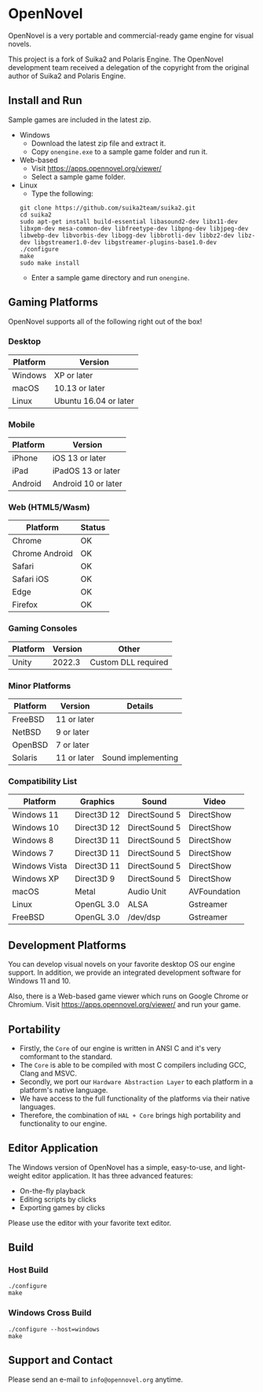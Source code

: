 OpenNovel
=========

OpenNovel is a very portable and commercial-ready game engine for visual novels.

This project is a fork of Suika2 and Polaris Engine.
The OpenNovel development team received a delegation of the copyright from the original author of Suika2 and Polaris Engine.

## Install and Run

Sample games are included in the latest zip.

* Windows
  * Download the latest zip file and extract it.
  * Copy `onengine.exe` to a sample game folder and run it.
* Web-based
  * Visit https://apps.opennovel.org/viewer/
  * Select a sample game folder.
* Linux
  * Type the following:
  ```
  git clone https://github.com/suika2team/suika2.git
  cd suika2
  sudo apt-get install build-essential libasound2-dev libx11-dev libxpm-dev mesa-common-dev libfreetype-dev libpng-dev libjpeg-dev libwebp-dev libvorbis-dev libogg-dev libbrotli-dev libbz2-dev libz-dev libgstreamer1.0-dev libgstreamer-plugins-base1.0-dev
  ./configure
  make
  sudo make install
  ```
  * Enter a sample game directory and run `onengine`. 

## Gaming Platforms

OpenNovel supports all of the following right out of the box!

### Desktop

|Platform |Version               |
|---------|----------------------|
|Windows  |XP or later           |
|macOS    |10.13 or later        |
|Linux    |Ubuntu 16.04 or later |

### Mobile

|Platform |Version                        |
|---------|-------------------------------|
|iPhone   |iOS 13 or later                |
|iPad     |iPadOS 13 or later             |
|Android  |Android 10 or later            |

### Web (HTML5/Wasm)

|Platform         |Status|
|-----------------|------|
|Chrome           |OK    |
|Chrome Android   |OK    |
|Safari           |OK    |
|Safari iOS       |OK    |
|Edge             |OK    |
|Firefox          |OK    |

### Gaming Consoles

|Platform |Version  |Other              |
|---------|---------|-------------------|
|Unity    |2022.3   |Custom DLL required|

### Minor Platforms

|Platform  |Version       |Details            |
|----------|--------------|-------------------|
|FreeBSD   |11 or later   |                   |
|NetBSD    |9 or later    |                   |
|OpenBSD   |7 or later    |                   |
|Solaris   |11 or later   |Sound implementing |

### Compatibility List

|Platform         |Graphics   |Sound        |Video       |
|-----------------|-----------|-------------|------------|
|Windows 11       |Direct3D 12|DirectSound 5|DirectShow  |
|Windows 10       |Direct3D 12|DirectSound 5|DirectShow  |
|Windows 8        |Direct3D 11|DirectSound 5|DirectShow  |
|Windows 7        |Direct3D 11|DirectSound 5|DirectShow  |
|Windows Vista    |Direct3D 11|DirectSound 5|DirectShow  |
|Windows XP       |Direct3D 9 |DirectSound 5|DirectShow  |
|macOS            |Metal      |Audio Unit   |AVFoundation|
|Linux            |OpenGL 3.0 |ALSA         |Gstreamer   |
|FreeBSD          |OpenGL 3.0 |/dev/dsp     |Gstreamer   |

## Development Platforms

You can develop visual novels on your favorite desktop OS our engine support.
In addition, we provide an integrated development software for Windows 11 and 10.

Also, there is a Web-based game viewer which runs on Google Chrome or Chromium.
Visit https://apps.opennovel.org/viewer/ and run your game.

## Portability

* Firstly, the `Core` of our engine is written in ANSI C and it's very comformant to the standard.
* The `Core` is able to be compiled with most C compilers including GCC, Clang and MSVC.
* Secondly, we port our `Hardware Abstraction Layer` to each platform in a platform's native language.
* We have access to the full functionality of the platforms via their native languages.
* Therefore, the combination of `HAL + Core` brings high portability and functionality to our engine.

## Editor Application

The Windows version of OpenNovel has a simple, easy-to-use, and light-weight editor application.
It has three advanced features:

* On-the-fly playback
* Editing scripts by clicks
* Exporting games by clicks

Please use the editor with your favorite text editor.

## Build

### Host Build
```
./configure
make
```

### Windows Cross Build
```
./configure --host=windows
make
```

## Support and Contact

Please send an e-mail to `info@opennovel.org` anytime.
